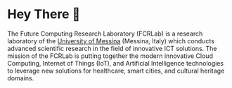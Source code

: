 # Hey There :wave:

The Future Computing Research Laboratory (FCRLab) is a research laboratory of the [University of Messina](https://international.unime.it/) (Messina, Italy) which conducts advanced scientific research in the field of innovative ICT solutions. The mission of the FCRLab is putting together the modern innovative Cloud Computing, Internet of Things (IoT), and Artificial Intelligence technologies to leverage new solutions for healthcare, smart cities, and cultural heritage domains.
